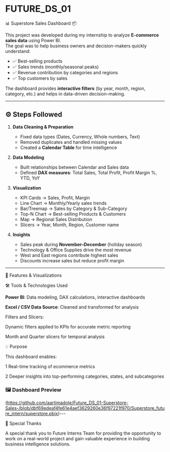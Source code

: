 # FUTURE_DS_01
📊 Superstore Sales Dashboard 📦

This project was developed during my internship to analyze **E-commerce sales data** using Power BI.  
The goal was to help business owners and decision-makers quickly understand:

- ✅ Best-selling products  
- ✅ Sales trends (monthly/seasonal peaks)  
- ✅ Revenue contribution by categories and regions  
- ✅ Top customers by sales  

The dashboard provides **interactive filters** (by year, month, region, category, etc.) and helps in data-driven decision-making.

---
## ⚙️ Steps Followed
1. **Data Cleaning & Preparation**
   - Fixed data types (Dates, Currency, Whole numbers, Text)
   - Removed duplicates and handled missing values
   - Created a **Calendar Table** for time intelligence  

2. **Data Modeling**
   - Built relationships between Calendar and Sales data
   - Defined **DAX measures**: Total Sales, Total Profit, Profit Margin %, YTD, YoY  

3. **Visualization**
   - KPI Cards → Sales, Profit, Margin
   - Line Chart → Monthly/Yearly sales trends
   - Bar/Treemap → Sales by Category & Sub-Category
   - Top-N Chart → Best-selling Products & Customers
   - Map → Regional Sales Distribution
   - Slicers → Year, Month, Region, Customer name

4. **Insights**
   - Sales peak during **November–December** (holiday season)
   - Technology & Office Supplies drive the most revenue
   - West and East regions contribute highest sales
   - Discounts increase sales but reduce profit margin  

---
🧩 Features & Visualizations

🛠️ Tools & Technologies Used

**Power BI**: Data modeling, DAX calculations, interactive dashboards

**Excel / CSV Data Source**: Cleaned and transformed for analysis


Filters and Slicers:

Dynamic filters applied to KPIs for accurate metric reporting

Month and Quarter slicers for temporal analysis

💡 Purpose

This dashboard enables:

1 Real-time tracking of ecommerce metrics

2 Deeper insights into top-performing categories, states, and subcategories
 
### 🖼️ Dashboard Preview
(https://github.com/aartimadole/Future_DS_01-Superstore-Sales-/blob/dbf69edeaf4fe61e4aef3629260e36f97221f970/Superstore_future_intern/superstore.pbix)---


🙏 Special Thanks

A special thank you to Future Interns Team for providing the opportunity to work on a real-world project and gain valuable experience in building business intelligence solutions.
